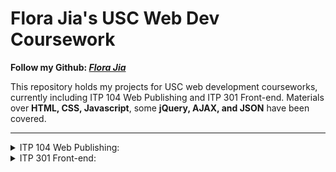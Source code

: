 # Flora Jia's USC Web Dev Coursework

**Follow my Github: _[Flora Jia](https://github.com/Flora-jia-jfr)_**

This repository holds my projects for USC web development courseworks, currently including ITP 104 Web Publishing and ITP 301 Front-end. Materials over **HTML, CSS, Javascript**, some **jQuery, AJAX, and JSON** have been covered.

---
<details>
<summary>ITP 104 Web Publishing:</summary>
<ul>
  <li><a src="https://github.com/Flora-jia-jfr/USC-ITP-coursework/tree/master/ITP104/Assignments_and_labs">Assignments and Labs</a></li>
  <li><a src="https://github.com/Flora-jia-jfr/USC-ITP-coursework/tree/master/ITP104/Lectures">Lectures</a></li>
  <li><a src="https://github.com/Flora-jia-jfr/USC-ITP-coursework/tree/master/ITP104/Midterm%20Exam">Midterm Exam</a></li>
  <li><a src="https://github.com/Flora-jia-jfr/USC-ITP-coursework/blob/master/ITP104/syllabus.pdf">Syllabus</a></li>
  <li><a src="https://github.com/Flora-jia-jfr/USC-ITP-coursework/tree/master/ITP104/Assignments_and_labs/final_project">My Final Projects</a></li>
</ul>
</details>

<details>
<summary>ITP 301 Front-end:</summary>
<ul>
  <li><a src="https://github.com/Flora-jia-jfr/USC-ITP-coursework/tree/master/ITP301/Labs_and_Assignments">Assignments and Labs</a></li>
  <li><a src="https://github.com/Flora-jia-jfr/USC-ITP-coursework/tree/master/ITP301/Lectures">Lectures</a></li>
  <li><a src="https://github.com/Flora-jia-jfr/USC-ITP-coursework/blob/master/ITP301/syllabus.pdf">Syllabus</a></li>
  <li><a src="https://github.com/Flora-jia-jfr/USC-ITP-coursework/tree/master/ITP301/Labs_and_Assignments/Final_Project">My Final Projects</a></li>
</ul>
</details>
